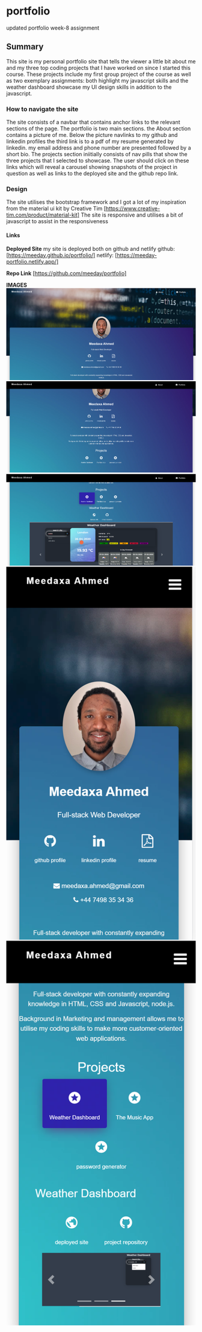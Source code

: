 # portfolio
updated portfolio week-8 assignment

## Summary
This site is my personal portfolio site that tells the viewer a little bit about me and my three top coding projects that I have worked on since I started this course.
These projects include my first group project of the course as well as two exemplary assignments: both highlight my javascript skills and the weather dashboard showcase my UI design skills in addition to the javascript.

### How to navigate the site
The site consists of a navbar that contains anchor links to the relevant sections of the page. The portfolio is two main sections. the About section contains a picture of me. Below the picture navlinks to my github and linkedin profiles the third link is to a pdf of my resume generated by linkedin.  my email address and phone number are presented followed by a short bio. The projects section iniitially consists of nav pills that show the three projects that I selected to showcase. The user should click on these links which will reveal a carousel showing snapshots of the project in question as well as links to the deployed site and the github repo link.

### Design
The site utilises the bootstrap framework and I got a lot of my inspiration from the material ui kit by Creative Tim
[https://www.creative-tim.com/product/material-kit]
The site is responsive and utilises a bit of javascript to assist in the responsiveness

#### Links

__Deployed Site__
my site is deployed both on github and netlify 
github: [https://meeday.github.io/portfolio/]
netlify: [https://meeday-portfolio.netlify.app/]

__Repo Link__
[https://github.com/meeday/portfolio]

__IMAGES__
![applicationImages](assets\images\snapshots\Screenshot1.png)
![applicationImages](assets\images\snapshots\Screenshot2.png)
![applicationImages](assets\images\snapshots\Screenshot3.png)
![applicationImages](assets\images\snapshots\Screenshot4.png)
![applicationImages](assets\images\snapshots\Screenshot5.png)


